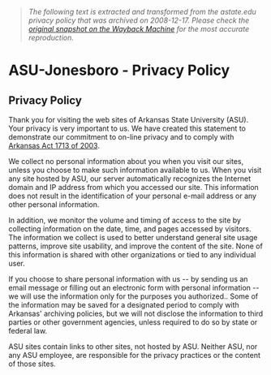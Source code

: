 > *The following text is extracted and transformed from the astate.edu privacy policy that was archived on 2008-12-17. Please check the [original snapshot on the Wayback Machine](https://web.archive.org/web/20081217080718id_/http%3A//www2.astate.edu/info/general/privacy-policy.dot) for the most accurate reproduction.*

# ASU-Jonesboro - Privacy Policy

## Privacy Policy

Thank you for visiting the web sites of Arkansas State University (ASU). Your privacy is very important to us. We have created this statement to demonstrate our commitment to on-line privacy and to comply with [Arkansas Act 1713 of 2003](http://www.arkleg.state.ar.us/ftproot/acts/2003/public/act1713.pdf).

We collect no personal information about you when you visit our sites, unless you choose to make such information available to us. When you visit any site hosted by ASU, our server automatically recognizes the Internet domain and IP address from which you accessed our site. This information does not result in the identification of your personal e-mail address or any other personal information.

In addition, we monitor the volume and timing of access to the site by collecting information on the date, time, and pages accessed by visitors. The information we collect is used to better understand general site usage patterns, improve site usability, and improve the content of the site. None of this information is shared with other organizations or tied to any individual user.

If you choose to share personal information with us -- by sending us an email message or filling out an electronic form with personal information -- we will use the information only for the purposes you authorized.. Some of the information may be saved for a designated period to comply with Arkansas' archiving policies, but we will not disclose the information to third parties or other government agencies, unless required to do so by state or federal law.

ASU sites contain links to other sites, not hosted by ASU. Neither ASU, nor any ASU employee, are responsible for the privacy practices or the content of those sites.
